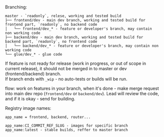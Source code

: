 Branching:  

    master - `readonly`, relese, working and tested build  
    ├── frontend/dev - main dev branch, working and tested build for frontend part, `readonly`, no backend code  
    │   └── frontend/dev_* - feature or developer's branch, may contain non working code
    ├── backend/dev - main dev branch, working and tested build for backend part, `readonly`, no frontend code  
    │   └── backend/dev_* - feature or developer's branch, may contain non working code
    └── glue/dev_* - glue code 
    
If feature is not ready for release (work in progress, or out of scope in current release), it should not be merged in to master or dev (frontend/backend) branch.      
If branch ends with `_wip` - no auto-tests or builds will be run. 

flow: work on features in your branch, when it's done - make merge request into main dev repo (`frontend/dev` or `backend/dev`). Lead will review the code, and if it is okay - send for building.


Registry image names:
    
    app_name = frontend, backend, router...
    
    app_name:CI_COMMIT_REF_SLUG - images for specific branch
    app_name:latest - stable builds, reffer to master branch
